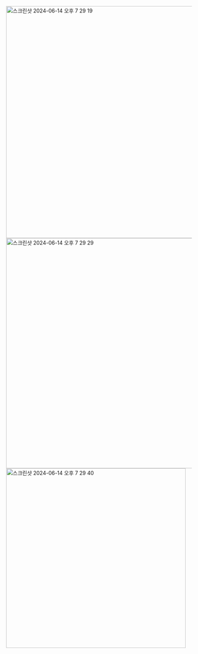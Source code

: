 <img width="629" alt="스크린샷 2024-06-14 오후 7 29 19" src="https://github.com/jaheo-cisco/KAKAOBANK/assets/172005971/c5a1dbc7-0335-49ba-9adb-00f5d343cd0f">
<img width="624" alt="스크린샷 2024-06-14 오후 7 29 29" src="https://github.com/jaheo-cisco/KAKAOBANK/assets/172005971/3118a353-3c0f-46d2-b41e-c1c1f04ff185">
<img width="487" alt="스크린샷 2024-06-14 오후 7 29 40" src="https://github.com/jaheo-cisco/KAKAOBANK/assets/172005971/22d4bf5b-7961-4924-9e01-f8c4bb6d2d5e">
